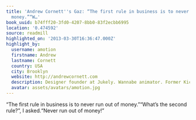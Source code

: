 ```yaml
---
title: 'Andrew Cornett''s Gaz: “The first rule in business is to never run out of
  money.”“W…'
book_uuid: b74fff20-3fd0-4207-8bb0-83f2ecbb6995
location: '0.474592'
source: readmill
highlighted_on: '2013-03-30T16:36:47.000Z'
highlight_by:
  username: amotion
  firstname: Andrew
  lastname: Cornett
  country: USA
  city: Brooklyn
  website: http://andrewcornett.com
  description: Designer founder at Jukely. Wannabe animator. Former Kickstarter.
  avatar: assets/avatars/amotion.jpg
---
```


“The first rule in business is to never run out of money.”“What’s the second rule?”, I asked.“Never run out of money!”
